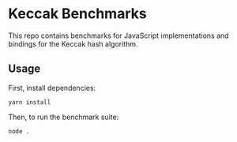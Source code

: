 # Keccak Benchmarks

This repo contains benchmarks for JavaScript implementations and bindings for the Keccak hash algorithm.

## Usage

First, install dependencies:

```
yarn install
```

Then, to run the benchmark suite:

```
node .
```
